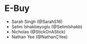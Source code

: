 # E-Buy
- Sarah Singh (@SarahS16)
- Selim Ishakbeyoglu (@SelimIshakb)
- Nicholas (@StickOnAStick)
- Nathan Yee (@NathanCYee)
